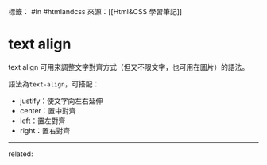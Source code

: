 標籤： #ln #htmlandcss 
來源：[[Html&CSS 學習筆記]]

# text align
text align 可用來調整文字對齊方式（但又不限文字，也可用在圖片）的語法。

語法為`text-align`，可搭配：
- justify：使文字向左右延伸
- center：置中對齊
- left：置左對齊
- right：置右對齊


---

related: